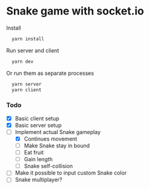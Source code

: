 # Snake game with socket.io

Install
```sh
  yarn install
```

Run server and client
```sh
  yarn dev
```

Or run them as separate processes

```sh
  yarn server
  yarn client
```

### Todo
- [x] Basic client setup
- [x] Basic server setup
- [ ] Implement actual Snake gameplay
  - [x] Continues movement
  - [ ] Make Snake stay in bound
  - [ ] Eat fruit
  - [ ] Gain length
  - [ ] Snake self-collision
- [ ] Make it possible to input custom Snake color
- [ ] Snake multiplayer?
